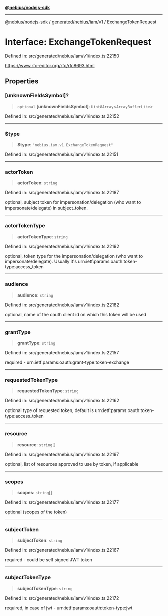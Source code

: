 [**@nebius/nodejs-sdk**](../../../../../README.md)

---

[@nebius/nodejs-sdk](../../../../../README.md) / [generated/nebius/iam/v1](../README.md) / ExchangeTokenRequest

# Interface: ExchangeTokenRequest

Defined in: src/generated/nebius/iam/v1/index.ts:22150

https://www.rfc-editor.org/rfc/rfc8693.html

## Properties

### \[unknownFieldsSymbol\]?

> `optional` **\[unknownFieldsSymbol\]**: `Uint8Array`\<`ArrayBufferLike`\>

Defined in: src/generated/nebius/iam/v1/index.ts:22152

---

### $type

> **$type**: `"nebius.iam.v1.ExchangeTokenRequest"`

Defined in: src/generated/nebius/iam/v1/index.ts:22151

---

### actorToken

> **actorToken**: `string`

Defined in: src/generated/nebius/iam/v1/index.ts:22187

optional, subject token for impersonation/delegation (who want to impersonate/delegate) in subject_token.

---

### actorTokenType

> **actorTokenType**: `string`

Defined in: src/generated/nebius/iam/v1/index.ts:22192

optional, token type for the impersonation/delegation (who want to impersonate/delegate). Usually it's urn:ietf:params:oauth:token-type:access_token

---

### audience

> **audience**: `string`

Defined in: src/generated/nebius/iam/v1/index.ts:22182

optional, name of the oauth client id on which this token will be used

---

### grantType

> **grantType**: `string`

Defined in: src/generated/nebius/iam/v1/index.ts:22157

required - urn:ietf:params:oauth:grant-type:token-exchange

---

### requestedTokenType

> **requestedTokenType**: `string`

Defined in: src/generated/nebius/iam/v1/index.ts:22162

optional type of requested token, default is urn:ietf:params:oauth:token-type:access_token

---

### resource

> **resource**: `string`[]

Defined in: src/generated/nebius/iam/v1/index.ts:22197

optional, list of resources approved to use by token, if applicable

---

### scopes

> **scopes**: `string`[]

Defined in: src/generated/nebius/iam/v1/index.ts:22177

optional (scopes of the token)

---

### subjectToken

> **subjectToken**: `string`

Defined in: src/generated/nebius/iam/v1/index.ts:22167

required - could be self signed JWT token

---

### subjectTokenType

> **subjectTokenType**: `string`

Defined in: src/generated/nebius/iam/v1/index.ts:22172

required, in case of jwt - urn:ietf:params:oauth:token-type:jwt
